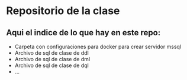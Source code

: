 # Repositorio de la clase
## Aqui el indice de lo que hay en este repo:
- Carpeta con configuraciones para docker para crear servidor mssql
- Archivo de sql de clase de ddl
- Archivo de sql de clase de dml
- Archivo de sql de clase de dql
- ...

